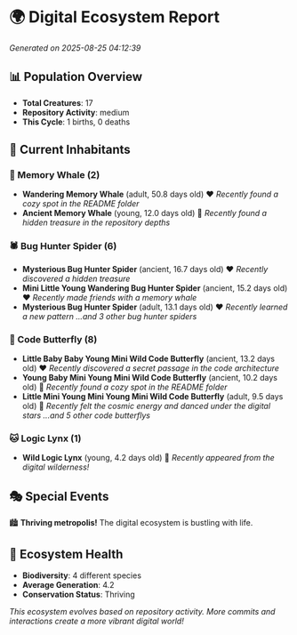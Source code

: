 # 🌍 Digital Ecosystem Report
*Generated on 2025-08-25 04:12:39*

## 📊 Population Overview
- **Total Creatures**: 17
- **Repository Activity**: medium
- **This Cycle**: 1 births, 0 deaths

## 👥 Current Inhabitants

### 🐋 Memory Whale (2)
- **Wandering Memory Whale** (adult, 50.8 days old) ❤️
  *Recently found a cozy spot in the README folder*
- **Ancient Memory Whale** (young, 12.0 days old) 💚
  *Recently found a hidden treasure in the repository depths*

### 🕷️ Bug Hunter Spider (6)
- **Mysterious Bug Hunter Spider** (ancient, 16.7 days old) ❤️
  *Recently discovered a hidden treasure*
- **Mini Little Young Wandering Bug Hunter Spider** (ancient, 15.2 days old) ❤️
  *Recently made friends with a memory whale*
- **Mysterious Bug Hunter Spider** (adult, 13.1 days old) ❤️
  *Recently learned a new pattern*
  *...and 3 other bug hunter spiders*

### 🦋 Code Butterfly (8)
- **Little Baby Baby Young Mini Wild Code Butterfly** (ancient, 13.2 days old) ❤️
  *Recently discovered a secret passage in the code architecture*
- **Young Baby Mini Young Mini Wild Code Butterfly** (ancient, 10.2 days old) 💛
  *Recently found a cozy spot in the README folder*
- **Little Mini Young Mini Young Mini Wild Code Butterfly** (adult, 9.5 days old) 💛
  *Recently felt the cosmic energy and danced under the digital stars*
  *...and 5 other code butterflys*

### 🐱 Logic Lynx (1)
- **Wild Logic Lynx** (young, 4.2 days old) 💚
  *Recently appeared from the digital wilderness!*

## 🎭 Special Events

🏙️ **Thriving metropolis!** The digital ecosystem is bustling with life.

## 🔬 Ecosystem Health
- **Biodiversity**: 4 different species
- **Average Generation**: 4.2
- **Conservation Status**: Thriving

*This ecosystem evolves based on repository activity. More commits and interactions create a more vibrant digital world!*